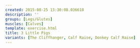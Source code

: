 ```yaml
---
created: 2015-08-25 13:30:08.036618
description: ''
groups: [Legs/Glutes]
muscles: [Calves]
template: exercise.html
title: 3 Little Pigs
variants: [The Cliffhanger, Calf Raise, Donkey Calf Raise]
---
```

